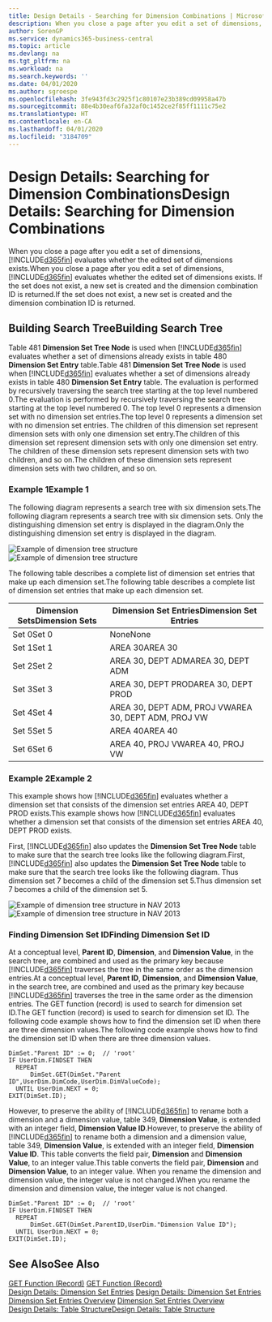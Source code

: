 ```yaml
---
title: Design Details - Searching for Dimension Combinations | Microsoft Docs
description: When you close a page after you edit a set of dimensions, Business Central evaluates whether the edited set of dimensions exists. If the set does not exist, a new set is created and the dimension combination ID is returned.
author: SorenGP
ms.service: dynamics365-business-central
ms.topic: article
ms.devlang: na
ms.tgt_pltfrm: na
ms.workload: na
ms.search.keywords: ''
ms.date: 04/01/2020
ms.author: sgroespe
ms.openlocfilehash: 3fe943fd3c2925f1c80107e23b389cd09958a47b
ms.sourcegitcommit: 88e4b30eaf6fa32af0c1452ce2f85ff1111c75e2
ms.translationtype: HT
ms.contentlocale: en-CA
ms.lasthandoff: 04/01/2020
ms.locfileid: "3184709"
---
```

# <a name="design-details-searching-for-dimension-combinations"></a><span data-ttu-id="a02e4-104">Design Details: Searching for Dimension Combinations</span><span class="sxs-lookup"><span data-stu-id="a02e4-104">Design Details: Searching for Dimension Combinations</span></span>
<span data-ttu-id="a02e4-105">When you close a page after you edit a set of dimensions, [!INCLUDE[d365fin](includes/d365fin_md.md)] evaluates whether the edited set of dimensions exists.</span><span class="sxs-lookup"><span data-stu-id="a02e4-105">When you close a page after you edit a set of dimensions, [!INCLUDE[d365fin](includes/d365fin_md.md)] evaluates whether the edited set of dimensions exists.</span></span> <span data-ttu-id="a02e4-106">If the set does not exist, a new set is created and the dimension combination ID is returned.</span><span class="sxs-lookup"><span data-stu-id="a02e4-106">If the set does not exist, a new set is created and the dimension combination ID is returned.</span></span>  

## <a name="building-search-tree"></a><span data-ttu-id="a02e4-107">Building Search Tree</span><span class="sxs-lookup"><span data-stu-id="a02e4-107">Building Search Tree</span></span>  
 <span data-ttu-id="a02e4-108">Table 481 **Dimension Set Tree Node** is used when [!INCLUDE[d365fin](includes/d365fin_md.md)] evaluates whether a set of dimensions already exists in table 480 **Dimension Set Entry** table.</span><span class="sxs-lookup"><span data-stu-id="a02e4-108">Table 481 **Dimension Set Tree Node** is used when [!INCLUDE[d365fin](includes/d365fin_md.md)] evaluates whether a set of dimensions already exists in table 480 **Dimension Set Entry** table.</span></span> <span data-ttu-id="a02e4-109">The evaluation is performed by recursively traversing the search tree starting at the top level numbered 0.</span><span class="sxs-lookup"><span data-stu-id="a02e4-109">The evaluation is performed by recursively traversing the search tree starting at the top level numbered 0.</span></span> <span data-ttu-id="a02e4-110">The top level 0 represents a dimension set with no dimension set entries.</span><span class="sxs-lookup"><span data-stu-id="a02e4-110">The top level 0 represents a dimension set with no dimension set entries.</span></span> <span data-ttu-id="a02e4-111">The children of this dimension set represent dimension sets with only one dimension set entry.</span><span class="sxs-lookup"><span data-stu-id="a02e4-111">The children of this dimension set represent dimension sets with only one dimension set entry.</span></span> <span data-ttu-id="a02e4-112">The children of these dimension sets represent dimension sets with two children, and so on.</span><span class="sxs-lookup"><span data-stu-id="a02e4-112">The children of these dimension sets represent dimension sets with two children, and so on.</span></span>  

### <a name="example-1"></a><span data-ttu-id="a02e4-113">Example 1</span><span class="sxs-lookup"><span data-stu-id="a02e4-113">Example 1</span></span>  
 <span data-ttu-id="a02e4-114">The following diagram represents a search tree with six dimension sets.</span><span class="sxs-lookup"><span data-stu-id="a02e4-114">The following diagram represents a search tree with six dimension sets.</span></span> <span data-ttu-id="a02e4-115">Only the distinguishing dimension set entry is displayed in the diagram.</span><span class="sxs-lookup"><span data-stu-id="a02e4-115">Only the distinguishing dimension set entry is displayed in the diagram.</span></span>  

 <span data-ttu-id="a02e4-116">![Example of dimension tree structure](media/nav2013_dimension_tree.png "Example of dimension tree structure")</span><span class="sxs-lookup"><span data-stu-id="a02e4-116">![Example of dimension tree structure](media/nav2013_dimension_tree.png "Example of dimension tree structure")</span></span>  

 <span data-ttu-id="a02e4-117">The following table describes a complete list of dimension set entries that make up each dimension set.</span><span class="sxs-lookup"><span data-stu-id="a02e4-117">The following table describes a complete list of dimension set entries that make up each dimension set.</span></span>  

|<span data-ttu-id="a02e4-118">Dimension Sets</span><span class="sxs-lookup"><span data-stu-id="a02e4-118">Dimension Sets</span></span>|<span data-ttu-id="a02e4-119">Dimension Set Entries</span><span class="sxs-lookup"><span data-stu-id="a02e4-119">Dimension Set Entries</span></span>|  
|--------------------|---------------------------|  
|<span data-ttu-id="a02e4-120">Set 0</span><span class="sxs-lookup"><span data-stu-id="a02e4-120">Set 0</span></span>|<span data-ttu-id="a02e4-121">None</span><span class="sxs-lookup"><span data-stu-id="a02e4-121">None</span></span>|  
|<span data-ttu-id="a02e4-122">Set 1</span><span class="sxs-lookup"><span data-stu-id="a02e4-122">Set 1</span></span>|<span data-ttu-id="a02e4-123">AREA 30</span><span class="sxs-lookup"><span data-stu-id="a02e4-123">AREA 30</span></span>|  
|<span data-ttu-id="a02e4-124">Set 2</span><span class="sxs-lookup"><span data-stu-id="a02e4-124">Set 2</span></span>|<span data-ttu-id="a02e4-125">AREA 30, DEPT ADM</span><span class="sxs-lookup"><span data-stu-id="a02e4-125">AREA 30, DEPT ADM</span></span>|  
|<span data-ttu-id="a02e4-126">Set 3</span><span class="sxs-lookup"><span data-stu-id="a02e4-126">Set 3</span></span>|<span data-ttu-id="a02e4-127">AREA 30, DEPT PROD</span><span class="sxs-lookup"><span data-stu-id="a02e4-127">AREA 30, DEPT PROD</span></span>|  
|<span data-ttu-id="a02e4-128">Set 4</span><span class="sxs-lookup"><span data-stu-id="a02e4-128">Set 4</span></span>|<span data-ttu-id="a02e4-129">AREA 30, DEPT ADM, PROJ VW</span><span class="sxs-lookup"><span data-stu-id="a02e4-129">AREA 30, DEPT ADM, PROJ VW</span></span>|  
|<span data-ttu-id="a02e4-130">Set 5</span><span class="sxs-lookup"><span data-stu-id="a02e4-130">Set 5</span></span>|<span data-ttu-id="a02e4-131">AREA 40</span><span class="sxs-lookup"><span data-stu-id="a02e4-131">AREA 40</span></span>|  
|<span data-ttu-id="a02e4-132">Set 6</span><span class="sxs-lookup"><span data-stu-id="a02e4-132">Set 6</span></span>|<span data-ttu-id="a02e4-133">AREA 40, PROJ VW</span><span class="sxs-lookup"><span data-stu-id="a02e4-133">AREA 40, PROJ VW</span></span>|  

### <a name="example-2"></a><span data-ttu-id="a02e4-134">Example 2</span><span class="sxs-lookup"><span data-stu-id="a02e4-134">Example 2</span></span>  
 <span data-ttu-id="a02e4-135">This example shows how [!INCLUDE[d365fin](includes/d365fin_md.md)] evaluates whether a dimension set that consists of the dimension set entries AREA 40, DEPT PROD exists.</span><span class="sxs-lookup"><span data-stu-id="a02e4-135">This example shows how [!INCLUDE[d365fin](includes/d365fin_md.md)] evaluates whether a dimension set that consists of the dimension set entries AREA 40, DEPT PROD exists.</span></span>  

 <span data-ttu-id="a02e4-136">First, [!INCLUDE[d365fin](includes/d365fin_md.md)] also updates the **Dimension Set Tree Node** table to make sure that the search tree looks like the following diagram.</span><span class="sxs-lookup"><span data-stu-id="a02e4-136">First, [!INCLUDE[d365fin](includes/d365fin_md.md)] also updates the **Dimension Set Tree Node** table to make sure that the search tree looks like the following diagram.</span></span> <span data-ttu-id="a02e4-137">Thus dimension set 7 becomes a child of the dimension set 5.</span><span class="sxs-lookup"><span data-stu-id="a02e4-137">Thus dimension set 7 becomes a child of the dimension set 5.</span></span>  

 <span data-ttu-id="a02e4-138">![Example of dimension tree structure in NAV 2013](media/nav2013_dimension_tree_example2.png "Example of dimension tree structure in NAV 2013")</span><span class="sxs-lookup"><span data-stu-id="a02e4-138">![Example of dimension tree structure in NAV 2013](media/nav2013_dimension_tree_example2.png "Example of dimension tree structure in NAV 2013")</span></span>  

### <a name="finding-dimension-set-id"></a><span data-ttu-id="a02e4-139">Finding Dimension Set ID</span><span class="sxs-lookup"><span data-stu-id="a02e4-139">Finding Dimension Set ID</span></span>  
 <span data-ttu-id="a02e4-140">At a conceptual level, **Parent ID**, **Dimension**, and **Dimension Value**, in the search tree, are combined and used as the primary key because [!INCLUDE[d365fin](includes/d365fin_md.md)] traverses the tree in the same order as the dimension entries.</span><span class="sxs-lookup"><span data-stu-id="a02e4-140">At a conceptual level, **Parent ID**, **Dimension**, and **Dimension Value**, in the search tree, are combined and used as the primary key because [!INCLUDE[d365fin](includes/d365fin_md.md)] traverses the tree in the same order as the dimension entries.</span></span> <span data-ttu-id="a02e4-141">The GET function (record) is used to search for dimension set ID.</span><span class="sxs-lookup"><span data-stu-id="a02e4-141">The GET function (record) is used to search for dimension set ID.</span></span> <span data-ttu-id="a02e4-142">The following code example shows how to find the dimension set ID when there are three dimension values.</span><span class="sxs-lookup"><span data-stu-id="a02e4-142">The following code example shows how to find the dimension set ID when there are three dimension values.</span></span>  

```  
DimSet."Parent ID" := 0;  // 'root'  
IF UserDim.FINDSET THEN  
  REPEAT  
      DimSet.GET(DimSet."Parent ID",UserDim.DimCode,UserDim.DimValueCode);  
  UNTIL UserDim.NEXT = 0;  
EXIT(DimSet.ID);  

```  

<span data-ttu-id="a02e4-143">However, to preserve the ability of [!INCLUDE[d365fin](includes/d365fin_md.md)] to rename both a dimension and a dimension value, table 349, **Dimension Value**, is extended with an integer field, **Dimension Value ID**.</span><span class="sxs-lookup"><span data-stu-id="a02e4-143">However, to preserve the ability of [!INCLUDE[d365fin](includes/d365fin_md.md)] to rename both a dimension and a dimension value, table 349, **Dimension Value**, is extended with an integer field, **Dimension Value ID**.</span></span> <span data-ttu-id="a02e4-144">This table converts the field pair, **Dimension** and **Dimension Value**, to an integer value.</span><span class="sxs-lookup"><span data-stu-id="a02e4-144">This table converts the field pair, **Dimension** and **Dimension Value**, to an integer value.</span></span> <span data-ttu-id="a02e4-145">When you rename the dimension and dimension value, the integer value is not changed.</span><span class="sxs-lookup"><span data-stu-id="a02e4-145">When you rename the dimension and dimension value, the integer value is not changed.</span></span>  

```  
DimSet."Parent ID" := 0;  // 'root'  
IF UserDim.FINDSET THEN  
  REPEAT  
      DimSet.GET(DimSet.ParentID,UserDim."Dimension Value ID");  
  UNTIL UserDim.NEXT = 0;  
EXIT(DimSet.ID);  

```  

## <a name="see-also"></a><span data-ttu-id="a02e4-146">See Also</span><span class="sxs-lookup"><span data-stu-id="a02e4-146">See Also</span></span>  
 <span data-ttu-id="a02e4-147">[GET Function (Record)](/dynamics-nav/GET-Function--Record-)  </span><span class="sxs-lookup"><span data-stu-id="a02e4-147">[GET Function (Record)](/dynamics-nav/GET-Function--Record-)  </span></span>  
 <span data-ttu-id="a02e4-148">[Design Details: Dimension Set Entries](design-details-dimension-set-entries.md) </span><span class="sxs-lookup"><span data-stu-id="a02e4-148">[Design Details: Dimension Set Entries](design-details-dimension-set-entries.md) </span></span>  
 <span data-ttu-id="a02e4-149">[Dimension Set Entries Overview](design-details-dimension-set-entries-overview.md) </span><span class="sxs-lookup"><span data-stu-id="a02e4-149">[Dimension Set Entries Overview](design-details-dimension-set-entries-overview.md) </span></span>  
 [<span data-ttu-id="a02e4-150">Design Details: Table Structure</span><span class="sxs-lookup"><span data-stu-id="a02e4-150">Design Details: Table Structure</span></span>](design-details-table-structure.md)   
 
